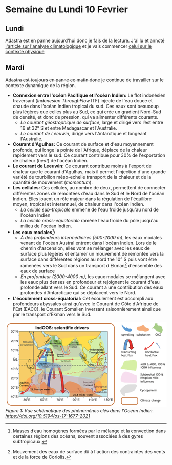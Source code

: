 # Semaine du Lundi 10 Fevrier

## Lundi
Adastra est en panne aujourd'hui donc je fais de la lecture. J'ai lu et annoté [l'article sur l'analyse climatologique](../bibliography/gmd-16-1163-2023.pdf) et je vais commencer [celui sur le contexte physique](../bibliography/os-17-1677-2021.pdf)

## Mardi
 ~~Adastra est toujours en panne ce matin donc~~ je continue de travailler sur le contexte dynamique de la région. 

- **Connexion entre l'océan Pacifique et l'océan Indien:** Le flot indonésien traversant (*Indonesian ThroughFlow* ITF) injecte de l'eau douce et chaude dans l’océan Indien tropical du sud. Ces eaux sont beaucoup plus légères que celles plus au Sud, ce qui crée un gradient Nord-Sud de densité, et donc de pression, qui va alimenter différents courants.
  - *Le courant géostrophique de surface*, large et dirigé vers l’est entre 16 et 32° S et entre Madagascar et l'Australie.
  - *Le courant de Leeuwin*, dirigé vers l'Antarctique et longeant l'Australie.
- **Courant d'Agulhas:** Ce courant de surface et d'eau moyennement profonde, qui longe la pointe de l'Afrique, déplace de la chaleur rapidement vers le sud. Ce courant contribue pour 30% de l'exportation de chaleur (*heat*) de l'océan Indien.
- **Le courant de Leeuwin:** Ce courant contribue moins à l'export de chaleur que le courant d'Agulhas, mais il permet l'injection d'une grande variété de tourbillon méso-echelle transport de la chaleur et de la quantité de mouvement (*momentum*).
- **Les cellules:** Ces cellules, au nombre de deux, permettent de connecter différentes zones de remontées d'eau dans le Sud et le Nord de l'océan Indien. Elles jouent un rôle majeur dans la régulation de l'équilibre moyen, tropical et interannuel, de chaleur dans l'océan Indien.
  - *La cellule sub-tropicale* emmène de l'eau froide jusqu'au nord de l'océan Indien
  - *La cellule cross-equatoriale* ramène l'eau froide du pôle jusqu'au milieu de l'océan Indien.
- **Les eaux modales[^1]:** 
  - *À des profondeurs intermédiaires (500-2000 m)*, les eaux modales venant de l'océan Austral entrent dans l'océan Indien. Lors de le chemin d'ascension, elles vont se mélanger avec les eaux de surface plus légères et entamer un mouvement de remontée vers la surface dans différentes régions au nord the 10° S puis vont être ramenées vers le Sud dans un transport d'Ekman[^2] d'ensemble des eaux de surface
  - *En profondeur (2000-4000 m)*, les eaux modales se mélangent avec les eaux plus denses en profondeur et rejoignent le courant d'eau profonde allant vers le Sud. Ce courant a une contribution des eaux profondes d'Antarctique qui se déplacent vers le Nord.
- **L'écoulement cross-équatorial:** Cet écoulement est accompli aux profondeurs abyssales ainsi qu'avec le Courant de Côte d'Afrique de l'Est (EACC), le Courant Somalien inversant saisonnièrement ainsi que par le transport d'Ekman vers le Sud.

[^1]: Masses d’eau homogènes formées par le mélange et la convection dans certaines régions des océans, souvent associées à des gyres subtropicaux.
[^2]: Mouvement des eaux de surface dû à l'action des contraintes des vents et de la force de Coriolis.

![](indian_ocean_circulation.png)
*Figure 1: Vue schématique des phénomènes clés dans l'Océan Indien. https://doi.org/10.5194/os-17-1677-2021*
